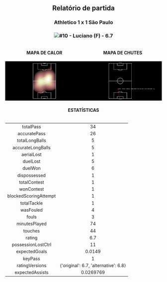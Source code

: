 <h2 style="text-align: center;">Relatório de partida</h3>

<h3 style="text-align: center;">Athletico 1 x 1 São Paulo</h3>

<h3 style="text-align: center;"><img src="https://api.sofascore.com/api/v1/player/282557/image">#10 - Luciano (F) - 6.7</h3>

<div style="text-align: left; display: grid; grid-template-columns: 1fr 1fr;">
  <div>
    <h4 style="text-align: center;">MAPA DE CALOR</h3>
    <img src=../players/heatmaps/11067503_282557.png>
</div>
  <div>
    <h4 style="text-align: center;">MAPA DE CHUTES</h3>
    <img src=../players/shotmaps/11067503_282557.png>
  </div>
</div>

<h4 style="text-align: center;">ESTATÍSTICAS</h3>
<div style="text-align: center; display: grid; grid-template-columns: 1fr;">
  <div>
    <table>
        <tr>
            <td>totalPass
            </td>
            <td>34
            </td>
        </tr><tr>
            <td>accuratePass
            </td>
            <td>26
            </td>
        </tr><tr>
            <td>totalLongBalls
            </td>
            <td>5
            </td>
        </tr><tr>
            <td>accurateLongBalls
            </td>
            <td>5
            </td>
        </tr><tr>
            <td>aerialLost
            </td>
            <td>1
            </td>
        </tr><tr>
            <td>duelLost
            </td>
            <td>5
            </td>
        </tr><tr>
            <td>duelWon
            </td>
            <td>6
            </td>
        </tr><tr>
            <td>dispossessed
            </td>
            <td>1
            </td>
        </tr><tr>
            <td>totalContest
            </td>
            <td>1
            </td>
        </tr><tr>
            <td>wonContest
            </td>
            <td>1
            </td>
        </tr><tr>
            <td>blockedScoringAttempt
            </td>
            <td>1
            </td>
        </tr><tr>
            <td>totalTackle
            </td>
            <td>1
            </td>
        </tr><tr>
            <td>wasFouled
            </td>
            <td>4
            </td>
        </tr><tr>
            <td>fouls
            </td>
            <td>3
            </td>
        </tr><tr>
            <td>minutesPlayed
            </td>
            <td>74
            </td>
        </tr><tr>
            <td>touches
            </td>
            <td>44
            </td>
        </tr><tr>
            <td>rating
            </td>
            <td>6.7
            </td>
        </tr><tr>
            <td>possessionLostCtrl
            </td>
            <td>11
            </td>
        </tr><tr>
            <td>expectedGoals
            </td>
            <td>0.0149
            </td>
        </tr><tr>
            <td>keyPass
            </td>
            <td>1
            </td>
        </tr><tr>
            <td>ratingVersions
            </td>
            <td>{'original': 6.7, 'alternative': 6.8}
            </td>
        </tr><tr>
            <td>expectedAssists
            </td>
            <td>0.0269769
            </td>
        </tr>
        </table>
</div>